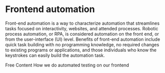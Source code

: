 # Frontend automation

 Front-end automation is a way to characterize automation that streamlines tasks focused on interactivity, websites, and attended processes. Robotic process automation, or RPA, is considered automation on the front end, or from the user-interface (UI) level. Benefits of front-end automation include quick task building with no programming knowledge, no required changes to existing programs or applications, and those individuals who know the keystrokes can easily build the automation task.
 
 <ResourceGroupTitle>Free Content</ResourceGroupTitle>
 <BadgeLink colorScheme='yellow' badgeText='Read' href='https://dev.to/davidz/how-we-do-automated-testing-on-our-frontend-b10'>How we do automated testing on our frontend</BadgeLink>

